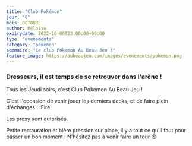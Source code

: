 ```yaml
---
title: "Club Pokémon"
jour: "6"
mois: OCTOBRE
author: Héloïse
expirydate: 2022-10-06T23:00:00+00:00
type: "evenements"
category: "pokemon"
sommaire: "Le club Pokemon Au Beau Jeu !"
feature_image: https://aubeaujeu.com/images/evenements/pokemon.png
---
```

### Dresseurs, il est temps de se retrouver dans l'arène !

Tous les Jeudi soirs, c'est Club Pokemon Au Beau Jeu !

C'est l'occasion de venir jouer les derniers decks, et de faire plein d'échanges ! :Fire:

Les proxy sont autorisés.

Petite restauration et bière pression sur place, il y a tout ce qu'il faut pour passer un bon moment ! N'hésitez pas à venir faire un tour :heart_eyes:
